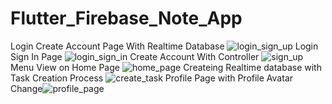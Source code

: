 # Flutter_Firebase_Note_App
Login Create Account Page With Realtime Database 
![login_sign_up](https://user-images.githubusercontent.com/77650437/166454721-0d475363-9266-42a6-9a16-78e0ba25c8e3.PNG)
Login Sign In Page 
![login_sign_in](https://user-images.githubusercontent.com/77650437/166454847-9622baa8-de3d-46ce-91a8-9304dac7216e.PNG)
Create Account With Controller
![sign_up](https://user-images.githubusercontent.com/77650437/166454894-e18f4961-f4b9-4479-952b-1757d7be9440.PNG)
Menu View on Home Page
![home_page](https://user-images.githubusercontent.com/77650437/166455036-98aaa90b-cdfa-4d6d-b8b3-de8094355004.PNG)
Createing Realtime database with Task  Creation Process
![create_task](https://user-images.githubusercontent.com/77650437/166455181-a2a3a535-afeb-4264-a55e-d236d8dcb35b.PNG)
Profile Page with Profile Avatar Change![profile_page](https://user-images.githubusercontent.com/77650437/166455290-384f8eb9-791c-487d-8e89-4e6f16840269.PNG)
